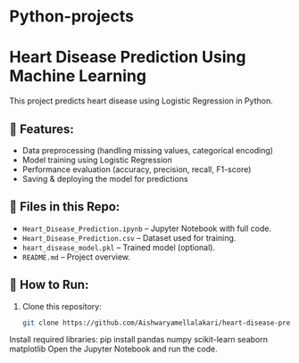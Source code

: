 # Python-projects
# Heart Disease Prediction Using Machine Learning  
This project predicts heart disease using Logistic Regression in Python.

## 🚀 Features:
- Data preprocessing (handling missing values, categorical encoding)
- Model training using Logistic Regression
- Performance evaluation (accuracy, precision, recall, F1-score)
- Saving & deploying the model for predictions

## 📁 Files in this Repo:
- `Heart_Disease_Prediction.ipynb` – Jupyter Notebook with full code.
- `Heart_Disease_Prediction.csv` – Dataset used for training.
- `heart_disease_model.pkl` – Trained model (optional).
- `README.md` – Project overview.

## 📌 How to Run:
1. Clone this repository:  
   ```bash
   git clone https://github.com/Aishwaryamellalakari/heart-disease-prediction.git
Install required libraries:
pip install pandas numpy scikit-learn seaborn matplotlib
Open the Jupyter Notebook and run the code.
